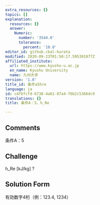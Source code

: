 ```yaml
---
extra_resources: {}
topics: []
explanation:
  resources: {}
  answer:
    Numeric:
      number: '3544.0'
      tolerance:
        percent: '10.0'
editor_id: github.cbal-kurata
modified: 2020-09-23T01:50:17.595391077Z
affiliated_institute:
  url: https://www.kyushu-u.ac.jp
  en_name: Kyushu University
  name: 九州大学
version: '1.0'
title_id: 条件a5hre
language: ja
id: c4fbfcfd-6738-4a61-87a4-f6b2c5366dc9
translations: {}
title: 条件A：5，h_Re

---
```


## Comments
条件A：5

## Challenge
h_Re [kJ/kg] ?

## Solution Form
有効数字4桁（例：123.4,  1234）




